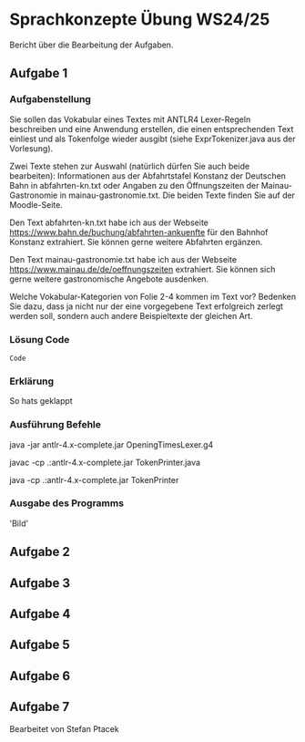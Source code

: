 # Sprachkonzepte Übung WS24/25

Bericht über die Bearbeitung der Aufgaben.

## Aufgabe 1

### Aufgabenstellung

Sie sollen das Vokabular eines Textes mit ANTLR4 Lexer-Regeln beschreiben und eine Anwendung erstellen, die einen entsprechenden Text einliest und als Tokenfolge wieder ausgibt (siehe ExprTokenizer.java aus der Vorlesung).

Zwei Texte stehen zur Auswahl (natürlich dürfen Sie auch beide bearbeiten): Informationen aus der Abfahrtstafel Konstanz der Deutschen Bahn in abfahrten-kn.txt oder Angaben zu den Öffnungszeiten der Mainau-Gastronomie in mainau-gastronomie.txt. Die beiden Texte finden Sie auf der Moodle-Seite.

Den Text abfahrten-kn.txt habe ich aus der Webseite https://www.bahn.de/buchung/abfahrten-ankuenfte für den Bahnhof Konstanz extrahiert. Sie können gerne weitere Abfahrten ergänzen.

Den Text mainau-gastronomie.txt habe ich aus der Webseite https://www.mainau.de/de/oeffnungszeiten extrahiert. Sie können sich gerne weitere gastronomische Angebote ausdenken.

Welche Vokabular-Kategorien von Folie 2-4 kommen im Text vor? Bedenken Sie dazu, dass ja nicht nur der eine vorgegebene Text erfolgreich zerlegt werden soll, sondern auch andere Beispieltexte der gleichen Art.

### Lösung Code

```
Code
```

### Erklärung

So hats geklappt

### Ausführung Befehle

java -jar antlr-4.x-complete.jar OpeningTimesLexer.g4

javac -cp .:antlr-4.x-complete.jar TokenPrinter.java

java -cp .:antlr-4.x-complete.jar TokenPrinter

### Ausgabe des Programms

'Bild'

## Aufgabe 2

## Aufgabe 3

## Aufgabe 4

## Aufgabe 5

## Aufgabe 6

## Aufgabe 7

Bearbeitet von Stefan Ptacek
